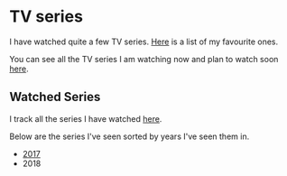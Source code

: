 # TV series
I have watched quite a few TV series. [Here](https://trakt.tv/users/nikivi/lists/favourite-series) is a list of my favourite ones.

You can see all the TV series I am watching now and plan to watch soon [here](https://trello.com/b/iUtT6wmu).

## Watched Series
I track all the series I have watched [here](https://trakt.tv/users/nikivi/history). 

Below are the series I've seen sorted by years I've seen them in.
- [2017](https://trakt.tv/users/nikivi/lists/watched-in-2017)
- 2018